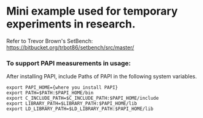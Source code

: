 # Mini example used for temporary experiments in research.
Refer to Trevor Brown's SetBench: https://bitbucket.org/trbot86/setbench/src/master/

### To support PAPI measurements in usage:
After installing PAPI, include Paths of PAPI in the following system variables.
```
export PAPI_HOME={where you install PAPI}
export PATH=$PATH:$PAPI_HOME/bin
export C_INCLUDE_PATH=$C_INCLUDE_PATH:$PAPI_HOME/include
export LIBRARY_PATH=$LIBRARY_PATH:$PAPI_HOME/lib
export LD_LIBRARY_PATH=$LD_LIBRARY_PATH:$PAPI_HOME/lib
```
